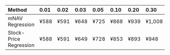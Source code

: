 | Method                 | 0.01   | 0.02   | 0.03   | 0.05   | 0.10   | 0.20   | 0.30   | 0.40   | 0.50   | 0.60   | 0.70   | 0.80   | 0.90   | 0.95   | 0.97   | 0.98   | 0.99   |
|:-----------------------|:-------|:-------|:-------|:-------|:-------|:-------|:-------|:-------|:-------|:-------|:-------|:-------|:-------|:-------|:-------|:-------|:-------|
| mNAV Regression        | ¥588   | ¥591   | ¥648   | ¥725   | ¥868   | ¥939   | ¥1,008 | ¥1,186 | ¥1,311 | ¥1,469 | ¥1,686 | ¥2,143 | ¥2,657 | ¥2,885 | ¥3,069 | ¥3,148 | ¥3,112 |
| Stock-Price Regression | ¥588   | ¥591   | ¥649   | ¥728   | ¥853   | ¥893   | ¥948   | ¥1,042 | ¥1,213 | ¥1,293 | ¥1,490 | ¥2,033 | ¥2,394 | ¥2,709 | ¥2,798 | ¥2,836 | ¥2,907 |